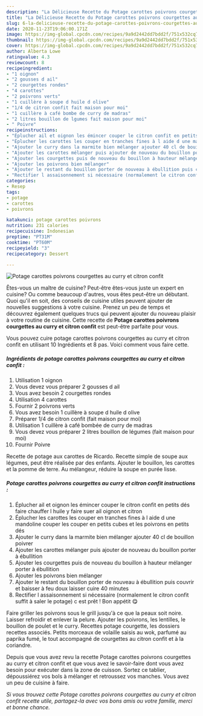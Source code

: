 ```yaml
---
description: "La Délicieuse Recette du Potage carottes poivrons courgettes au curry et citron confit"
title: "La Délicieuse Recette du Potage carottes poivrons courgettes au curry et citron confit"
slug: 6-la-delicieuse-recette-du-potage-carottes-poivrons-courgettes-au-curry-et-citron-confit
date: 2020-11-23T19:06:00.171Z
image: https://img-global.cpcdn.com/recipes/9a9d2442dd7bdd2f/751x532cq70/potage-carottes-poivrons-courgettes-au-curry-et-citron-confit-photo-principale-de-la-recette.jpg
thumbnail: https://img-global.cpcdn.com/recipes/9a9d2442dd7bdd2f/751x532cq70/potage-carottes-poivrons-courgettes-au-curry-et-citron-confit-photo-principale-de-la-recette.jpg
cover: https://img-global.cpcdn.com/recipes/9a9d2442dd7bdd2f/751x532cq70/potage-carottes-poivrons-courgettes-au-curry-et-citron-confit-photo-principale-de-la-recette.jpg
author: Alberta Lowe
ratingvalue: 4.3
reviewcount: 8
recipeingredient:
- "1 oignon"
- "2 gousses d ail"
- "2 courgettes rondes"
- "4 carottes"
- "2 poivrons verts"
- "1 cuillère à soupe d huile d olive"
- "1/4 de citron confit fait maison pour moi"
- "1 cuillère à café bombe de curry de madras"
- "2 litres bouillon de lgumes fait maison pour moi"
- " Poivre"
recipeinstructions:
- "Éplucher ail et oignon les émincer couper le citron confit en petits dés faire chauffer l huile y faire suer ail oignon et citron"
- "Éplucher les carottes les couper en tranches fines à l aide d une mandoline couper les couper en petits cubes et les poivrons en petits dés"
- "Ajouter le curry dans la marmite bien mélanger ajouter 40 cl de bouillon poivrer"
- "Ajouter les carottes mélanger puis ajouter de nouveau du bouillon porter à ébullition"
- "Ajouter les courgettes puis de nouveau du bouillon à hauteur mélanger porter à ébullition"
- "Ajouter les poivrons bien mélanger"
- "Ajouter le restant du bouillon porter de nouveau à ébullition puis couvrir et baisser à feu doux laisser cuire 40 minutes"
- "Rectifier l assaisonnement si nécessaire (normalement le citron confit suffit à saler le potage) c est prêt ! Bon appétit 😋"
categories:
- Resep
tags:
- potage
- carottes
- poivrons

katakunci: potage carottes poivrons 
nutrition: 231 calories
recipecuisine: Indonesian
preptime: "PT31M"
cooktime: "PT60M"
recipeyield: "3"
recipecategory: Dessert

---
```



![Potage carottes poivrons courgettes au curry et citron confit](https://img-global.cpcdn.com/recipes/9a9d2442dd7bdd2f/751x532cq70/potage-carottes-poivrons-courgettes-au-curry-et-citron-confit-photo-principale-de-la-recette.jpg)

Êtes-vous un maître de cuisine? Peut-être êtes-vous juste un expert en cuisine? Ou comme beaucoup d'autres, vous êtes peut-être un débutant. Quoi qu'il en soit, des conseils de cuisine utiles peuvent ajouter de nouvelles suggestions à votre cuisine. Prenez un peu de temps et découvrez également quelques trucs qui peuvent ajouter du nouveau plaisir à votre routine de cuisine. Cette recette de <strong> Potage carottes poivrons courgettes au curry et citron confit </strong> est peut-être parfaite pour vous.

<!--inarticleads1-->

Vous pouvez cuire potage carottes poivrons courgettes au curry et citron confit en utilisant 10 Ingrédients et 8 pas. Voici comment vous faire cette.

##### Ingrédients de potage carottes poivrons courgettes au curry et citron confit :

1. Utilisation 1 oignon
1. Vous devez vous préparer 2 gousses d ail
1. Vous avez besoin 2 courgettes rondes
1. Utilisation 4 carottes
1. Fournir 2 poivrons verts
1. Vous avez besoin 1 cuillère à soupe d huile d olive
1. Préparer 1/4 de citron confit (fait maison pour moi)
1. Utilisation 1 cuillère à café bombée de curry de madras
1. Vous devez vous préparer 2 litres bouillon de légumes (fait maison pour moi)
1. Fournir  Poivre


Recette de potage aux carottes de Ricardo. Recette simple de soupe aux légumes, peut être réalisée par des enfants. Ajouter le bouillon, les carottes et la pomme de terre. Au mélangeur, réduire la soupe en purée lisse. 

<!--inarticleads2-->

##### Potage carottes poivrons courgettes au curry et citron confit instructions :

1. Éplucher ail et oignon les émincer couper le citron confit en petits dés faire chauffer l huile y faire suer ail oignon et citron
1. Éplucher les carottes les couper en tranches fines à l aide d une mandoline couper les couper en petits cubes et les poivrons en petits dés
1. Ajouter le curry dans la marmite bien mélanger ajouter 40 cl de bouillon poivrer
1. Ajouter les carottes mélanger puis ajouter de nouveau du bouillon porter à ébullition
1. Ajouter les courgettes puis de nouveau du bouillon à hauteur mélanger porter à ébullition
1. Ajouter les poivrons bien mélanger
1. Ajouter le restant du bouillon porter de nouveau à ébullition puis couvrir et baisser à feu doux laisser cuire 40 minutes
1. Rectifier l assaisonnement si nécessaire (normalement le citron confit suffit à saler le potage) c est prêt ! Bon appétit 😋


Faire griller les poivrons sous le grill jusqu&#39;à ce que la peaux soit noire. Laisser refroidir et enlever la pelure. Ajouter les poivrons, les lentilles, le bouillon de poulet et le curry. Recettes potage courgette, les dossiers recettes associés. Petits morceaux de volaille saisis au wok, parfumé au paprika fumé, le tout accompagné de courgettes au citron confit et à la coriandre. 

<!--inarticleads1-->

<p>
Depuis que vous avez revu la recette Potage carottes poivrons courgettes au curry et citron confit et que vous avez le savoir-faire dont vous avez besoin pour exécuter dans la zone de cuisson. Sortez ce tablier, dépoussiérez vos bols à mélanger et retroussez vos manches. Vous avez un peu de cuisine à faire.
</p>

<p>
<i>Si vous trouvez cette Potage carottes poivrons courgettes au curry et citron confit recette utile, partagez-la avec vos bons amis ou votre famille, merci et bonne chance.</i>
</p>
